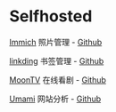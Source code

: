 # Selfhosted

[Immich](https://immich.qwas.fun) 照片管理 - [Github](https://github.com/immich-app/immich)

[linkding](http://linkding.qwas.fun/) 书签管理 - [Github](https://github.com/sissbruecker/linkding)

[MoonTV](https://moon.qwas.fun/) 在线看剧 - [Github](https://github.com/senshinya/MoonTV)

[Umami](https://um.qwas.fun/) 网站分析 - [Github](https://github.com/umami-software/umami)

